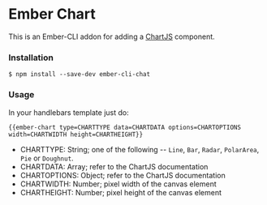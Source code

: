 # Ember Chart

This is an Ember-CLI addon for adding a [ChartJS](http://www.chartjs.org/) component. 

### Installation

```
$ npm install --save-dev ember-cli-chat
```

### Usage

In your handlebars template just do:

```
{{ember-chart type=CHARTTYPE data=CHARTDATA options=CHARTOPTIONS width=CHARTWIDTH height=CHARTHEIGHT}}
```

* CHARTTYPE: String; one of the following -- `Line`, `Bar`, `Radar`, `PolarArea`, `Pie` or `Doughnut`.
* CHARTDATA: Array; refer to the ChartJS documentation
* CHARTOPTIONS: Object; refer to the ChartJS documentation
* CHARTWIDTH: Number; pixel width of the canvas element
* CHARTHEIGHT: Number; pixel height of the canvas element
